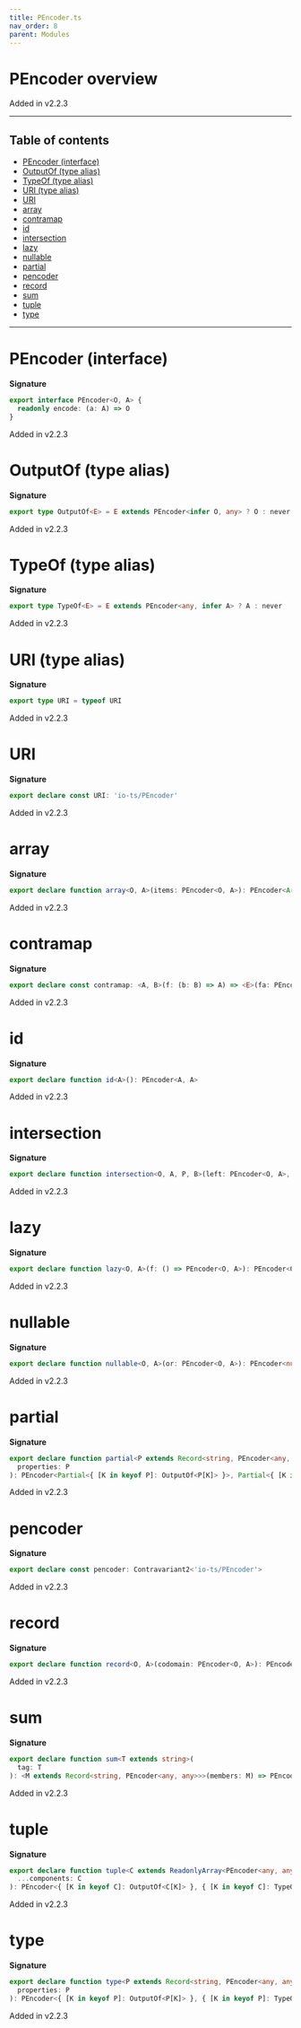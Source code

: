 ```yaml
---
title: PEncoder.ts
nav_order: 8
parent: Modules
---
```


# PEncoder overview

Added in v2.2.3

---

<h2 class="text-delta">Table of contents</h2>

- [PEncoder (interface)](#pencoder-interface)
- [OutputOf (type alias)](#outputof-type-alias)
- [TypeOf (type alias)](#typeof-type-alias)
- [URI (type alias)](#uri-type-alias)
- [URI](#uri)
- [array](#array)
- [contramap](#contramap)
- [id](#id)
- [intersection](#intersection)
- [lazy](#lazy)
- [nullable](#nullable)
- [partial](#partial)
- [pencoder](#pencoder)
- [record](#record)
- [sum](#sum)
- [tuple](#tuple)
- [type](#type)

---

# PEncoder (interface)

**Signature**

```ts
export interface PEncoder<O, A> {
  readonly encode: (a: A) => O
}
```

Added in v2.2.3

# OutputOf (type alias)

**Signature**

```ts
export type OutputOf<E> = E extends PEncoder<infer O, any> ? O : never
```

Added in v2.2.3

# TypeOf (type alias)

**Signature**

```ts
export type TypeOf<E> = E extends PEncoder<any, infer A> ? A : never
```

Added in v2.2.3

# URI (type alias)

**Signature**

```ts
export type URI = typeof URI
```

Added in v2.2.3

# URI

**Signature**

```ts
export declare const URI: 'io-ts/PEncoder'
```

Added in v2.2.3

# array

**Signature**

```ts
export declare function array<O, A>(items: PEncoder<O, A>): PEncoder<Array<O>, Array<A>>
```

Added in v2.2.3

# contramap

**Signature**

```ts
export declare const contramap: <A, B>(f: (b: B) => A) => <E>(fa: PEncoder<E, A>) => PEncoder<E, B>
```

Added in v2.2.3

# id

**Signature**

```ts
export declare function id<A>(): PEncoder<A, A>
```

Added in v2.2.3

# intersection

**Signature**

```ts
export declare function intersection<O, A, P, B>(left: PEncoder<O, A>, right: PEncoder<P, B>): PEncoder<O & P, A & B>
```

Added in v2.2.3

# lazy

**Signature**

```ts
export declare function lazy<O, A>(f: () => PEncoder<O, A>): PEncoder<O, A>
```

Added in v2.2.3

# nullable

**Signature**

```ts
export declare function nullable<O, A>(or: PEncoder<O, A>): PEncoder<null | O, null | A>
```

Added in v2.2.3

# partial

**Signature**

```ts
export declare function partial<P extends Record<string, PEncoder<any, any>>>(
  properties: P
): PEncoder<Partial<{ [K in keyof P]: OutputOf<P[K]> }>, Partial<{ [K in keyof P]: TypeOf<P[K]> }>>
```

Added in v2.2.3

# pencoder

**Signature**

```ts
export declare const pencoder: Contravariant2<'io-ts/PEncoder'>
```

Added in v2.2.3

# record

**Signature**

```ts
export declare function record<O, A>(codomain: PEncoder<O, A>): PEncoder<Record<string, O>, Record<string, A>>
```

Added in v2.2.3

# sum

**Signature**

```ts
export declare function sum<T extends string>(
  tag: T
): <M extends Record<string, PEncoder<any, any>>>(members: M) => PEncoder<OutputOf<M[keyof M]>, TypeOf<M[keyof M]>>
```

Added in v2.2.3

# tuple

**Signature**

```ts
export declare function tuple<C extends ReadonlyArray<PEncoder<any, any>>>(
  ...components: C
): PEncoder<{ [K in keyof C]: OutputOf<C[K]> }, { [K in keyof C]: TypeOf<C[K]> }>
```

Added in v2.2.3

# type

**Signature**

```ts
export declare function type<P extends Record<string, PEncoder<any, any>>>(
  properties: P
): PEncoder<{ [K in keyof P]: OutputOf<P[K]> }, { [K in keyof P]: TypeOf<P[K]> }>
```

Added in v2.2.3
